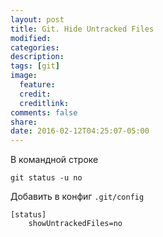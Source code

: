 ```yaml
---
layout: post
title: Git. Hide Untracked Files
modified:
categories:
description:
tags: [git]
image:
  feature:
  credit:
  creditlink:
comments: false
share:
date: 2016-02-12T04:25:07-05:00
---
```


В командной строке

```
git status -u no
```

Добавить в конфиг `.git/config`

```
[status]
    showUntrackedFiles=no

```



